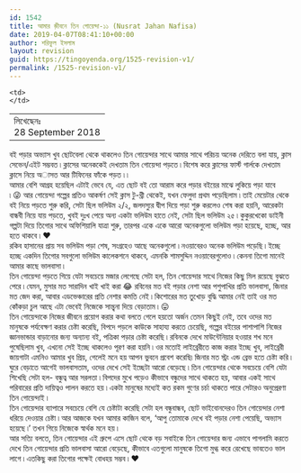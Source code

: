 ```yaml
---
id: 1542
title: আমার জ়ীবনে তিন গোয়েন্দা-১১ (Nusrat Jahan Nafisa)
date: 2019-04-07T08:41:10+00:00
author: শরিফুল ইসলাম
layout: revision
guid: https://tingoyenda.org/1525-revision-v1/
permalink: /1525-revision-v1/
---
```

<table class="wp-block-table">
  <tr>
    <td>
      লিখেছেনঃ <br /><abbr>28 September 2018 </abbr>
    </td>
    
    <td>
    </td>
  </tr>
</table>

  
বই পড়ার অভ্যাস খুব ছোটবেলা থেকে থাকলেও তিন গোয়েন্দার সাথে আমার সাথে পরিচয় অনেক দেরিতে বলা যায়, ক্লাস সেভেন/এইট সম্ভবত ৷ ক্লাসের অনেককেই দেখতাম তিন গোয়েন্দা পড়তে ৷ বিশেষ করে ক্লাসের ফার্স্ট গার্লকে দেখতাম ক্লাসে নিয়ে অাসত আর টিফিনের ফাঁকে পড়ত ৷ ৷  
আমার বেশি আগ্রহ হয়েছিল এটাই ভেবে যে, এত ছোট বই তো আরাম করে পড়ার বইয়ের মাঝে লুকিয়ে পড়া যাবে ৷&nbsp;😜&nbsp;আর গোয়েন্দা গল্পের প্রতিও আকর্ষণ সেই ক্লাস টু-থ্রী থেকেই, যখন ফেলুদা প্রথম পড়েছিলাম ৷ তাই মেয়েটার থেকে বই নিয়ে পড়তে শুরু করি, সেটা ছিল ভলিউম ২/২, জলদস্যুর দ্বীপ দিয়ে পড়া শুরু করলেও শেষ করা হয়নি, আরেকটা বান্ধবী নিয়ে যায় পড়তে, খুবই দুঃখ পেয়ে অন্য একটা ভলিউম হাতে নেই, সেটা ছিল ভলিউম ২৫ ৷ কুকুরখেকো ডাইনী গল্পটা দিয়ে তিগোর সাথে অফিশিয়ালি যাত্রা শুরু, তারপর একে একে আরো অনেকগুলো ভলিউম পড়া হয়েছে, হচ্ছে, আর হতে থাকবে ৷&nbsp;❤  
রকিব হাসানের প্রায় সব ভলিউম পড়া শেষ, সংগ্রহেও আছে অনেকগুলো ৷ নওয়াবেরও অনেক ভলিউম পড়েছি ৷ ইচ্ছে হচ্ছে একদিন তিগোর সবগুলো ভলিউম কালেকশনে থাকবে, এমনকি শামসুদ্দিন নওয়াবেরগুলোও ৷ কেননা তিগো মানেই আমার কাছে ভালবাসা ৷  
তিন গোয়েন্দা পড়তে গিয়ে যেটা সবচেয়ে মজার লেগেছে সেটা হল, তিন গোয়েন্দার সাথে নিজের কিছু মিল রয়েছে বুঝতে পেরে ৷ যেমন, মুসার মত সারাদিন খাই খাই করা&nbsp;😂&nbsp;রবিনের মত বই পড়ার নেশা আর পশুপাখির প্রতি ভালবাসা, জিনার মত জেদ করা, আবার এডভেঞ্চারের প্রতি নেশার কমতি নেই ৷ কিশোরের মত তুখোড় বুদ্ধি আমার নেই তাই ওর মত কোঁকড়া চুল আছে এটা ভেবেই নিজেকে সান্ত্বনা দিয়ে বেড়াতাম ৷&nbsp;😛  
তিন গোয়েন্দাকে নিজের জীবনে প্রয়োগ করার কথা বলতে গেলে হয়তো অর্জন তেমন কিছুই নেই, তবে ওদের মত মানুষকে পর্যবেক্ষণ করার চেষ্টা করেছি, বিপদে পড়লে কাউকে সাহায্য করতে চেয়েছি, গল্পের বইয়ের পাশাপাশি নিজের জ্ঞানভান্ডার বাড়ানোর জন্য অন্যান্য বই, পত্রিকা পড়ার চেষ্টা করেছি ৷ রবিনকে দেখে মাউন্টেনিয়ার হওয়ার শখ মনে পুষেছিলাম খুব, এখনো সেই ইচ্ছে থাকলেও পূরণ করা হয়নি ৷ ওর মতোই লাইব্রেরীতে কাজ করার ইচ্ছে খুব, লাইব্রেরী জায়গাটা এমনিও আমার খুব প্রিয়, গেলেই মনে হয় আপন ভুবনে প্রবেশ করেছি৷ জিনার মত স্ট্রং এন্ড ব্রেভ হতে চেষ্টা করি ৷ ঘুরে বেড়াতে আগেই ভালবাসতাম, ওদের দেখে সেই ইচ্ছেটা আরো বেড়েছে ৷ তিন গোয়েন্দার থেকে সবচেয়ে বেশি যেটা শিখেছি সেটা হল- বন্ধুত্ব আর সরলতা ৷ বিপদের মুখে পড়েও কীভাবে বন্ধুদের সাথে থাকতে হয়, আবার একই সাথে পরিবারের প্রতি দায়িত্বও পালন করতে হয় ৷ একটা মানুষের মধ্যেই কত রকম গুণের চর্চা থাকতে পারে সেটারও অনুপ্রেরণা তিন গোয়েন্দাই ৷  
তিন গোয়েন্দার ব্যাপারে সবচেয়ে বেশি যে চেষ্টাটা করেছি সেটা হল বন্ধুবান্ধব, ছোট ভাইবোনদেরও তিন গোয়েন্দার নেশা ধরিয়ে দেওয়ার চেষ্টা ৷ আর আজকে যখন আমার কাজিন বলে, &#8216;আপু তোমাকে দেখে বই পড়ার নেশা পেয়েছি, অভ্যাস হয়েছে ৷&#8217; তখন গিয়ে নিজেকে স্বার্থক মনে হয় ৷  
আর সত্যি বলতে, তিন গোয়েন্দার এই গ্রুপে এসে ছোট থেকে বড় সবাইকে তিন গোয়েন্দার জন্য এভাবে পাগলামি করতে দেখে তিন গোয়েন্দার প্রতি ভালবাসা আরো বেড়েছে, কীভাবে এতগুলো মানুষকে তিগো মুগ্ধ করে রেখেছে ভাবতেও ভাল লাগে ৷ এতকিছু করা তিগোর পক্ষেই বোধহয় সম্ভব ৷ ❤